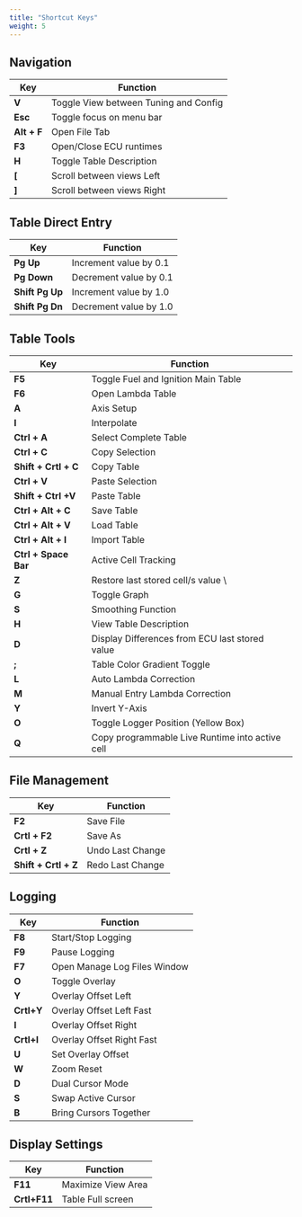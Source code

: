 ```yaml
---
title: "Shortcut Keys"
weight: 5
---
```


## Navigation

| Key | Function |
| --- | -------- |
| **V** | Toggle View between Tuning and Config |
|**Esc** | Toggle focus on menu bar |
|**Alt + F**| Open File Tab |
|**F3** | Open/Close ECU runtimes |
|**H** | Toggle Table Description |
| **[** | Scroll between views Left |
| **]** | Scroll between views Right |

## Table Direct Entry
| Key | Function |
| --- | -------- |
|**Pg Up** | Increment value by 0.1 |
|**Pg Down** | Decrement value by 0.1 |
|**Shift Pg Up** | Increment value by 1.0 |
|**Shift Pg Dn** | Decrement value by 1.0 |

## Table Tools
| Key | Function |
| --- | -------- |
| **F5** | Toggle Fuel and Ignition Main Table |
|**F6** | Open Lambda Table |
|**A** | Axis Setup |
|**I** | Interpolate |
|**Ctrl + A** | Select Complete Table |
|**Ctrl + C** | Copy Selection |
|**Shift + Crtl + C** | Copy Table |
|**Ctrl + V** | Paste Selection |
|**Shift + Ctrl +V** | Paste Table |
|**Ctrl + Alt + C** | Save Table |
|**Ctrl + Alt + V** | Load Table |
|**Ctrl + Alt + I** | Import Table |
|**Ctrl + Space Bar** | Active Cell Tracking |
|**Z** | Restore last stored cell/s value \
|**G** | Toggle Graph |
|**S** | Smoothing Function |
|**H**| View Table Description |
|**D**| Display Differences from ECU last stored value |
|**;** | Table Color Gradient Toggle |
|**L** | Auto Lambda Correction |
|**M** | Manual Entry Lambda Correction |
|**Y**| Invert Y-Axis |
|**O**| Toggle Logger Position (Yellow Box) |
|**Q**| Copy programmable Live Runtime into active cell |

## File Management

| Key | Function |
| --- | -------- |
|**F2** | Save File |
|**Crtl + F2** | Save As |
|**Crtl + Z**| Undo Last Change |
|**Shift + Crtl + Z**| Redo Last Change |

## Logging
| Key | Function |
| --- | -------- |
|**F8** | Start/Stop Logging |
|**F9** | Pause Logging |
|**F7** | Open Manage Log Files Window |
|**O**| Toggle Overlay |
|**Y**| Overlay Offset Left |
|**Crtl+Y**| Overlay Offset Left Fast |
|**I**| Overlay Offset Right |
|**Crtl+I**| Overlay Offset Right Fast |
|**U**| Set Overlay Offset |
|**W**| Zoom Reset |
|**D**| Dual Cursor Mode |
|**S**| Swap Active Cursor |
|**B**| Bring Cursors Together |


## Display Settings
| Key | Function |
| --- | -------- |
|**F11**| Maximize View Area |
|**Crtl+F11**| Table Full screen |